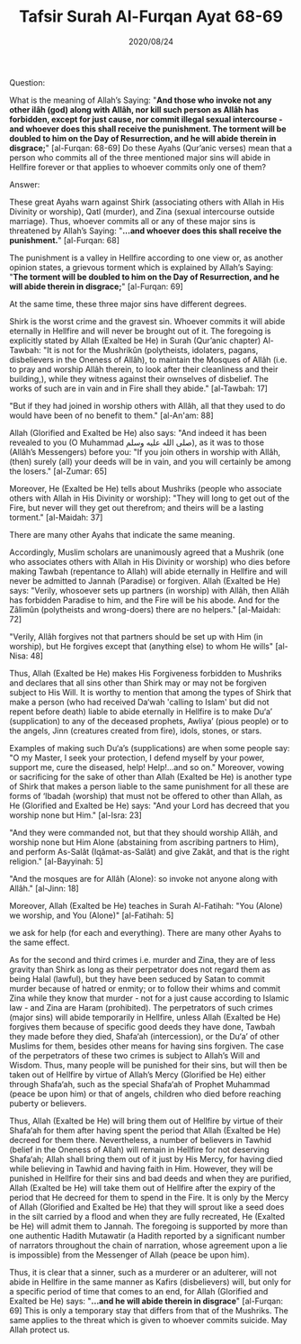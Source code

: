﻿---
layout: post
title: "Tafsir Surah Al-Furqan Ayat 68-69"
publisher: "alsalafiyyah@icloud.com"
source: "Majmu' Fatawa wa Maqalat 5/355"
hijri: Muharram 5, 1442 AH
date: 2020/08/24
category: ["tafsir", quran]
shaykhs: Shaykh Ibn Baz
---

Question: 

What is the meaning of Allah’s Saying: "**And those who invoke not any other ilâh (god) along with Allâh, nor kill such person as Allâh has forbidden, except for just cause, nor commit illegal sexual intercourse - and whoever does this shall receive the punishment. The torment will be doubled to him on the Day of Resurrection, and he will abide therein in disgrace;**" [al-Furqan: 68-69] Do these Ayahs (Qur’anic verses) mean that a person who commits all of the three mentioned major sins will abide in Hellfire forever or that applies to whoever commits only one of them?

Answer:

These great Ayahs warn against Shirk (associating others with Allah in His Divinity or worship), Qatl (murder), and Zina (sexual intercourse outside marriage). Thus, whoever commits all or any of these major sins is threatened by Allah’s Saying: "**...and whoever does this shall receive the punishment.**" [al-Furqan: 68] 

The punishment is a valley in Hellfire according to one view or, as another opinion states, a grievous torment which is explained by Allah’s Saying: "**The torment will be doubled to him on the Day of Resurrection, and he will abide therein in disgrace;**" [al-Furqan: 69] 

At the same time, these three major sins have different degrees.

Shirk is the worst crime and the gravest sin. Whoever commits it will abide eternally in Hellfire and will never be brought out of it. The foregoing is explicitly stated by Allah (Exalted be He) in Surah (Qur’anic chapter) Al-Tawbah: "It is not for the Mushrikûn (polytheists, idolaters, pagans, disbelievers in the Oneness of Allâh), to maintain the Mosques of Allâh (i.e. to pray and worship Allâh therein, to look after their cleanliness and their building,), while they witness against their ownselves of disbelief. The works of such are in vain and in Fire shall they abide." [al-Tawbah: 17]

"But if they had joined in worship others with Allâh, all that they used to do would have been of no benefit to them." [al-An'am: 88] 

Allah (Glorified and Exalted be He) also says: "And indeed it has been revealed to you (O Muhammad صلى الله عليه وسلم), as it was to those (Allâh’s Messengers) before you: "If you join others in worship with Allâh, (then) surely (all) your deeds will be in vain, and you will certainly be among the losers." [al-Zumar: 65]

Moreover, He (Exalted be He) tells about Mushriks (people who associate others with Allah in His Divinity or worship): "They will long to get out of the Fire, but never will they get out therefrom; and theirs will be a lasting torment." [al-Maidah: 37]

There are many other Ayahs that indicate the same meaning.

Accordingly, Muslim scholars are unanimously agreed that a Mushrik (one who associates others with Allah in His Divinity or worship) who dies before making Tawbah (repentance to Allah) will abide eternally in Hellfire and will never be admitted to Jannah (Paradise) or forgiven. Allah (Exalted be He) says: "Verily, whosoever sets up partners (in worship) with Allâh, then Allâh has forbidden Paradise to him, and the Fire will be his abode. And for the Zâlimûn (polytheists and wrong-doers) there are no helpers." [al-Maidah: 72]

"Verily, Allâh forgives not that partners should be set up with Him (in worship), but He forgives except that (anything else) to whom He wills" [al-Nisa: 48]

Thus, Allah (Exalted be He) makes His Forgiveness forbidden to Mushriks and declares that all sins other than Shirk may or may not be forgiven subject to His Will. It is worthy to mention that among the types of Shirk that make a person (who had received Da‘wah 'calling to Islam' but did not repent before death) liable to abide eternally in Hellfire is to make Du‘a’ (supplication) to any of the deceased prophets, Awliya’ (pious people) or to the angels, Jinn (creatures created from fire), idols, stones, or stars.


Examples of making such Du‘a’s (supplications) are when some people say: "O my Master, I seek your protection, I defend myself by your power, support me, cure the diseased, help! Help!...and so on." Moreover, vowing or sacrificing for the sake of other than Allah (Exalted be He) is another type of Shirk that makes a person liable to the same punishment for all these are forms of ‘Ibadah (worship) that must not be offered to other than Allah, as He (Glorified and Exalted be He) says: "And your Lord has decreed that you worship none but Him." [al-Isra: 23]

"And they were commanded not, but that they should worship Allâh, and worship none but Him Alone (abstaining from ascribing partners to Him), and perform As-Salât (Iqâmat-as-Salât) and give Zakât, and that is the right religion." [al-Bayyinah: 5]

"And the mosques are for Allâh (Alone): so invoke not anyone along with Allâh." [al-Jinn: 18]

Moreover, Allah (Exalted be He) teaches in Surah Al-Fatihah: "You (Alone) we worship, and You (Alone)" [al-Fatihah: 5]

we ask for help (for each and everything). There are many other Ayahs to the same effect.

As for the second and third crimes i.e. murder and Zina, they are of less gravity than Shirk as long as their perpetrator does not regard them as being Halal (lawful), but they have been seduced by Satan to commit murder because of hatred or enmity; or to follow their whims and commit Zina while they know that murder - not for a just cause according to Islamic law - and Zina are Haram (prohibited). The perpetrators of such crimes (major sins) will abide temporarily in Hellfire, unless Allah (Exalted be He) forgives them because of specific good deeds they have done, Tawbah they made before they died, Shafa‘ah (intercession), or the Du‘a’ of other Muslims for them, besides other means for having sins forgiven. The case of the perpetrators of these two crimes is subject to Allah’s Will and Wisdom. Thus, many people will be punished for their sins, but will then be taken out of Hellfire by virtue of Allah’s Mercy (Glorified be He) either through Shafa‘ah, such as the special Shafa‘ah of Prophet Muhammad (peace be upon him) or that of angels, children who died before reaching puberty or believers. 

Thus, Allah (Exalted be He) will bring them out of Hellfire by virtue of their Shafa‘ah for them after having spent the period that Allah (Exalted be He) decreed for them there. Nevertheless, a number of believers in Tawhid (belief in the Oneness of Allah) will remain in Hellfire for not deserving Shafa‘ah; Allah shall bring them out of it just by His Mercy, for having died while believing in Tawhid and having faith in Him. However, they will be punished in Hellfire for their sins and bad deeds and when they are purified, Allah (Exalted be He) will take them out of Hellfire after the expiry of the period that He decreed for them to spend in the Fire. It is only by the Mercy of Allah (Glorified and Exalted be He) that they will sprout like a seed does in the silt carried by a flood and when they are fully recreated, He (Exalted be He) will admit them to Jannah. The foregoing is supported by more than one authentic Hadith Mutawatir (a Hadith reported by a significant number of narrators throughout the chain of narration, whose agreement upon a lie is impossible) from the Messenger of Allah (peace be upon him).

Thus, it is clear that a sinner, such as a murderer or an adulterer, will not abide in Hellfire in the same manner as Kafirs (disbelievers) will, but only for a specific period of time that comes to an end, for Allah (Glorified and Exalted be He) says: "**...and he will abide therein in disgrace**" [al-Furqan: 69] This is only a temporary stay that differs from that of the Mushriks. The same applies to the threat which is given to whoever commits suicide. May Allah protect us.

